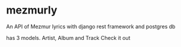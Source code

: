 # mezmurly

An API of Mezmur lyrics with django rest framework and postgres db

has 3 models. Artist, Album and Track
Check it out
